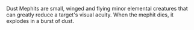 Dust Mephits are small, winged and flying minor elemental creatures that can greatly reduce a target's visual acuity. When the mephit dies, it explodes in a burst of dust.